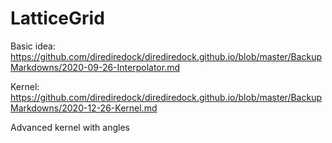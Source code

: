# LatticeGrid

Basic idea:
https://github.com/dirediredock/dirediredock.github.io/blob/master/BackupMarkdowns/2020-09-26-Interpolator.md

Kernel:
https://github.com/dirediredock/dirediredock.github.io/blob/master/BackupMarkdowns/2020-12-26-Kernel.md

Advanced kernel with angles
